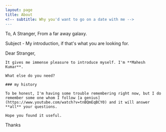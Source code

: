 ```yaml
---
layout: page
title: About 
<!-- subtitle: Why you'd want to go on a date with me -->
---
```


To, 
	A Stranger,
	From a far away galaxy.

Subject - My introduction, if that's what you are looking for.

Dear Stranger,

	It gives me immense pleasure to introduce myself. I'm **Mahesh Kumar**. 

	What else do you need?

	### my history

	To be honest, I'm having some trouble remembering right now, but I do remember some one whom I follow [a genius](https://www.youtube.com/watch?v=tnBQmEqBCY0) and it will answer **all** your questions.

	Hope you found it useful. 

Thanks